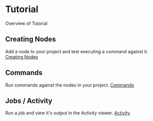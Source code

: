 # Tutorial

Overview of Tutorial

## Creating Nodes

Add a node to your project and test executing a command against it. [Creating Nodes](/learning/tutorial/creatingnodes)

## Commands

Run commands against the nodes in your project. [Commands](/learning/tutorial/commands)

## Jobs / Activity

Run a job and view it's output in the Activity viewer. [Activity](/learning/tutorial/jobs)
